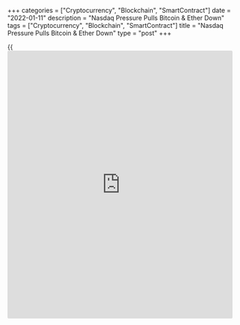 +++
categories = ["Cryptocurrency", "Blockchain", "SmartContract"]
date = "2022-01-11"
description = "Nasdaq Pressure Pulls Bitcoin & Ether Down"
tags = ["Cryptocurrency", "Blockchain", "SmartContract"]
title = "Nasdaq Pressure Pulls Bitcoin & Ether Down"
type = "post"
+++

{{<iframe id="large-banner" src="https://www.bounty.group/#slide=23.0" width="100%" height="600" scrolling="no" style="border: 0px solid rgb(216, 221, 230); border-radius: 3px;">}}

On Monday, we saw colourful confirmation of how much stock market
dynamics are affecting Ether and Bitcoin. Following the intraday fall of
more than 2% in the Nasdaq, the top two cryptocurrencies surrendered
their psychologically important levels, retreating at $ 3K and $ 40K,
respectively.

![Nasdaq Pressure Pulls Bitcoin & Ether Down][1]

However, in all cases, the fall was redeemed. The Nasdaq closed with a
nominal decline, and Bitcoin very quickly returned to levels near $ 42K.
Ether is currently trading at 3100, gaining over 1% since the start of
the day.

The broader technical picture has not changed, indicating locally
oversold, which puts buyers on the run who have been waiting for a
discount in recent days.

The crypto market has been losing 0.6% over the past 24 hours, but since
the beginning of the day, it has been adding 1.6% to $ 1.96 trillion
against the dip to $ 1.86 trillion at the peak of the decline on Monday
evening.

The Cryptocurrency Fear and Greed Index lost 2 points in a day, dropping
to 21. This is still in extreme fear, just like yesterday and a week
ago.

In our opinion, [bitcoin](https://www.letsplayfx.com/blog/forex-for-bitcoin/) and ether are bought locally by enthusiasts and
a number of long-term strategic [investor](https://www.fintechee.com/tutorial-for-forex-trading/investor-mode/)s, while investment funds trade
them based on bursts of demand or risk aversion.

By and large, this puts cryptocurrencies on a par with growth stocks,
sensitive to the dynamics of interest rates: the rise in profitability
causes a sell-off of risks. At the same time, we must not forget that
cryptocurrencies are more mobile, that is, they sometimes lose twice or
three times more than Nasdaq. If so, then cryptocurrencies are far from
the bottom since the process of normalizing interest rates in financial
markets is far from complete.

_Source:[FXPro][2]_

   1. /files/downloads/a/d/5/ad52f4576e33992336e3ff10bbc5940e_94f3589b3a1eeb965b48e513cd5ea50a.png
   2. /geturl/index/4746fd43b6730f839c30b9179e0fa0248fb0e530/